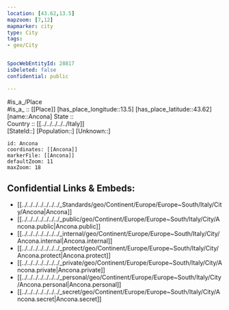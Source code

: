```yaml
---
location: [43.62,13.5] 
mapzoom: [7,12] 
mapmarker: city 
type: City
tags:
- geo/City


SpocWebEntityId: 28817
isDeleted: false
confidential: public

---
```

#is_a_/Place  
#is_a_ :: [[Place]] 
[has_place_longitude::13.5] 
[has_place_latitude::43.62] 
[name::Ancona] 
State ::  
Country :: [[../../../../../Italy]]  
[StateId::] 
[Population::] 
[Unknown::] 


```leaflet
id: Ancona
coordinates: [[Ancona]] 
markerFile: [[Ancona]] 
defaultZoom: 11 
maxZoom: 18
```


## Confidential Links & Embeds: 
- [[../../../../../../../_Standards/geo/Continent/Europe/Europe~South/Italy/City/Ancona|Ancona]] 
- [[../../../../../../../_public/geo/Continent/Europe/Europe~South/Italy/City/Ancona.public|Ancona.public]] 
- [[../../../../../../../_internal/geo/Continent/Europe/Europe~South/Italy/City/Ancona.internal|Ancona.internal]] 
- [[../../../../../../../_protect/geo/Continent/Europe/Europe~South/Italy/City/Ancona.protect|Ancona.protect]] 
- [[../../../../../../../_private/geo/Continent/Europe/Europe~South/Italy/City/Ancona.private|Ancona.private]] 
- [[../../../../../../../_personal/geo/Continent/Europe/Europe~South/Italy/City/Ancona.personal|Ancona.personal]] 
- [[../../../../../../../_secret/geo/Continent/Europe/Europe~South/Italy/City/Ancona.secret|Ancona.secret]] 
